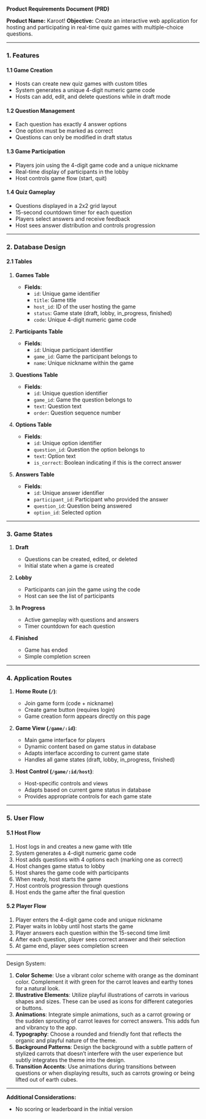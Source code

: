 **Product Requirements Document (PRD)**

**Product Name:** Karoot!
**Objective:** Create an interactive web application for hosting and participating in real-time quiz games with multiple-choice questions.

---

### 1. Features

#### 1.1 Game Creation
- Hosts can create new quiz games with custom titles
- System generates a unique 4-digit numeric game code
- Hosts can add, edit, and delete questions while in draft mode

#### 1.2 Question Management
- Each question has exactly 4 answer options
- One option must be marked as correct
- Questions can only be modified in draft status

#### 1.3 Game Participation
- Players join using the 4-digit game code and a unique nickname
- Real-time display of participants in the lobby
- Host controls game flow (start, quit)

#### 1.4 Quiz Gameplay
- Questions displayed in a 2x2 grid layout
- 15-second countdown timer for each question
- Players select answers and receive feedback
- Host sees answer distribution and controls progression

---

### 2. Database Design

#### 2.1 Tables

1. **Games Table**
    - **Fields**:
        - `id`: Unique game identifier
        - `title`: Game title
        - `host_id`: ID of the user hosting the game
        - `status`: Game state (draft, lobby, in_progress, finished)
        - `code`: Unique 4-digit numeric game code

2. **Participants Table**
    - **Fields**:
        - `id`: Unique participant identifier
        - `game_id`: Game the participant belongs to
        - `name`: Unique nickname within the game

3. **Questions Table**
    - **Fields**:
        - `id`: Unique question identifier
        - `game_id`: Game the question belongs to
        - `text`: Question text
        - `order`: Question sequence number

4. **Options Table**
    - **Fields**:
        - `id`: Unique option identifier
        - `question_id`: Question the option belongs to
        - `text`: Option text
        - `is_correct`: Boolean indicating if this is the correct answer

5. **Answers Table**
    - **Fields**:
        - `id`: Unique answer identifier
        - `participant_id`: Participant who provided the answer
        - `question_id`: Question being answered
        - `option_id`: Selected option

---

### 3. Game States

1. **Draft**
    - Questions can be created, edited, or deleted
    - Initial state when a game is created

2. **Lobby**
    - Participants can join the game using the code
    - Host can see the list of participants

3. **In Progress**
    - Active gameplay with questions and answers
    - Timer countdown for each question

4. **Finished**
    - Game has ended
    - Simple completion screen

---

### 4. Application Routes

1. **Home Route (`/`)**:
    - Join game form (code + nickname)
    - Create game button (requires login)
    - Game creation form appears directly on this page

2. **Game View (`/game/:id`)**:
    - Main game interface for players
    - Dynamic content based on game status in database
    - Adapts interface according to current game state
    - Handles all game states (draft, lobby, in_progress, finished)

3. **Host Control (`/game/:id/host`)**:
    - Host-specific controls and views
    - Adapts based on current game status in database
    - Provides appropriate controls for each game state

---

### 5. User Flow

#### 5.1 Host Flow
1. Host logs in and creates a new game with title
2. System generates a 4-digit numeric game code
3. Host adds questions with 4 options each (marking one as correct)
4. Host changes game status to lobby
5. Host shares the game code with participants
6. When ready, host starts the game
7. Host controls progression through questions
8. Host ends the game after the final question

#### 5.2 Player Flow
1. Player enters the 4-digit game code and unique nickname
2. Player waits in lobby until host starts the game
3. Player answers each question within the 15-second time limit
4. After each question, player sees correct answer and their selection
5. At game end, player sees completion screen

---
Design System:
1. **Color Scheme**: Use a vibrant color scheme with orange as the dominant color. Complement it with green for the carrot leaves and earthy tones for a natural look.
2. **Illustrative Elements**: Utilize playful illustrations of carrots in various shapes and sizes. These can be used as icons for different categories or buttons.
3. **Animations**: Integrate simple animations, such as a carrot growing or the sudden sprouting of carrot leaves for correct answers. This adds fun and vibrancy to the app.
4. **Typography**: Choose a rounded and friendly font that reflects the organic and playful nature of the theme.
5. **Background Patterns**: Design the background with a subtle pattern of stylized carrots that doesn’t interfere with the user experience but subtly integrates the theme into the design.
6. **Transition Accents**: Use animations during transitions between questions or when displaying results, such as carrots growing or being lifted out of earth cubes.

---

**Additional Considerations:**
- No scoring or leaderboard in the initial version